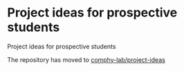 # Project ideas for prospective students
 Project ideas for prospective students

The repository has moved to [comphy-lab/project-ideas](VatsalSy/Project-ideas-for-prospective-students)
